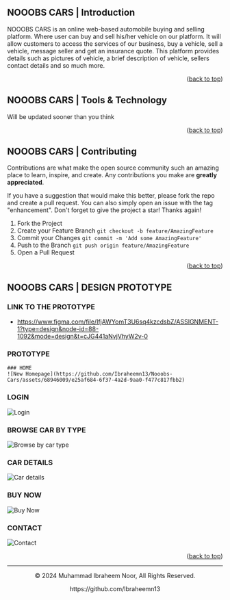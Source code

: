 <a name="readme-top"></a>
## NOOOBS CARS | Introduction

NOOOBS CARS is an online web-based automobile buying and selling platform. Where user can buy and sell his/her vehicle on our platform. It will allow customers to access the services of our business, buy a vehicle, sell a vehicle, message seller and get an insurance quote. This platform provides details such as pictures of vehicle, a brief description of vehicle, sellers contact details and so much more.

<p align="right">(<a href="#readme-top">back to top</a>)</p>

## NOOOBS CARS | Tools & Technology

Will be updated sooner than you think

<p align="right">(<a href="#readme-top">back to top</a>)</p>

## NOOOBS CARS | Contributing

Contributions are what make the open source community such an amazing place to learn, inspire, and create. Any contributions you make are **greatly appreciated**.

If you have a suggestion that would make this better, please fork the repo and create a pull request. You can also simply open an issue with the tag "enhancement".
Don't forget to give the project a star! Thanks again!

1. Fork the Project
2. Create your Feature Branch `git checkout -b feature/AmazingFeature`
3. Commit your Changes `git commit -m 'Add some AmazingFeature'`
4. Push to the Branch `git push origin feature/AmazingFeature`
5. Open a Pull Request

<p align="right">(<a href="#readme-top">back to top</a>)</p>

## NOOOBS CARS | DESIGN PROTOTYPE

  ### LINK TO THE PROTOTYPE
  * https://www.figma.com/file/IfjAWYomT3U6sq4kzcdsbZ/ASSIGNMENT-1?type=design&node-id=88-1092&mode=design&t=cJG441aNvjVhyW2v-0

  ### PROTOTYPE

    ### HOME
    ![New Homepage](https://github.com/Ibraheemn13/Nooobs-Cars/assets/68946009/e25af684-6f37-4a2d-9aa0-f477c817fbb2)

### LOGIN
![Login](https://github.com/Ibraheemn13/Nooobs-Cars/assets/68946009/e3644d68-3b89-47b0-b988-8c004d890612)

### BROWSE CAR BY TYPE
![Browse by car type](https://github.com/Ibraheemn13/Nooobs-Cars/assets/68946009/dc5b795e-bd6a-4b73-ac20-69786a06d645)

### CAR DETAILS
![Car details](https://github.com/Ibraheemn13/Nooobs-Cars/assets/68946009/364bef10-0c08-4242-b1d6-9cc6b2bde7bb)

### BUY NOW
![Buy Now](https://github.com/Ibraheemn13/Nooobs-Cars/assets/68946009/a7037a5e-e6da-4a35-bacb-08ed241740b3)

### CONTACT
![Contact](https://github.com/Ibraheemn13/Nooobs-Cars/assets/68946009/a5d5a2ba-9aa4-41f1-b3a3-817a3ffbf679)

<p align="right">(<a href="#readme-top">back to top</a>)</p>

---
<p align="center"> © 2024 Muhammad Ibraheem Noor, All Rights Reserved. </p>
<p align="center">
https://github.com/Ibraheemn13
</p>

